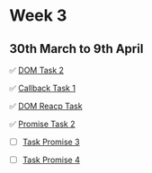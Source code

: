 # Week 3

## 30th March to 9th April

   ✅  [DOM Task 2](DOM_Task_2)

   ✅  [Callback Task 1](callback-task-1)

   ✅  [DOM Reacp Task](DOMreacp-task)
   
   ✅  [Promise Task 2](promise-task-2)
   
   - [ ] [Task Promise 3](task-promise-3)
   
   - [ ] [Task Promise 4](Task-promise-4)
   

